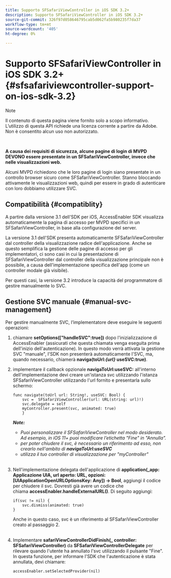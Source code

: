 ```yaml
---
title: Supporto SFSafariViewController in iOS SDK 3.2+
description: Supporto SFSafariViewController in iOS SDK 3.2+
source-git-commit: 326f97d058646795cab5d062fa5b980235f7da37
workflow-type: tm+mt
source-wordcount: '405'
ht-degree: 0%

---
```



# Supporto SFSafariViewController in iOS SDK 3.2+ {#sfsafariviewcontroller-support-on-ios-sdk-3.2}

>[!NOTE]
>
>Il contenuto di questa pagina viene fornito solo a scopo informativo. L’utilizzo di questa API richiede una licenza corrente a partire da Adobe. Non è consentito alcun uso non autorizzato.

</br>


**A causa dei requisiti di sicurezza, alcune pagine di login di MVPD DEVONO essere presentate in un SFSafariViewController, invece che nelle visualizzazioni web.**

Alcuni MVPD richiedono che le loro pagine di login siano presentate in un controllo browser sicuro come SFSafariViewController. Stanno bloccando attivamente le visualizzazioni web, quindi per essere in grado di autenticare con loro dobbiamo utilizzare SVC. 

## Compatibilità {#compatiblity}

A partire dalla versione 3.1 dell&#39;SDK per iOS, AccessEnabler SDK visualizza automaticamente la pagina di accesso per MVPD specifici in un SFSafariViewController, in base alla configurazione del server.

La versione 3.1 dell&#39;SDK presenta automaticamente SFSafariViewController dal controller della visualizzazione radice dell&#39;applicazione. Anche se questo semplifica la gestione delle pagine di accesso per gli implementatori, ci sono casi in cui la presentazione di SFSafariViewController dal controller della visualizzazione principale non è possibile, a causa dell&#39;implementazione specifica dell&#39;app (come un controller modale già visibile).

Per questi casi, la versione 3.2 introduce la capacità del programmatore di gestire manualmente lo SVC.

## Gestione SVC manuale {#manual-svc-management}

Per gestire manualmente SVC, l’implementatore deve eseguire le seguenti operazioni:
 

1. chiamare **setOptions([&quot;handleSVC&quot;:true])** dopo l&#39;inizializzazione di AccessEnabler (assicurati che questa chiamata venga eseguita prima dell&#39;inizio dell&#39;autenticazione). In questo modo verrà attivata la gestione SVC &quot;manuale&quot;, l&#39;SDK non presenterà automaticamente l&#39;SVC, ma, quando necessario, chiamerà **naviga(toUrl:*{url}* useSVC:true)**.  

1. implementare il callback opzionale **navigaToUrl:useSVC:** all&#39;interno dell&#39;implementazione devi creare un&#39;istanza svc utilizzando l&#39;istanza SFSafariViewController utilizzando l&#39;url fornito e presentarla sullo schermo:

   ```obj-c
   func navigate(toUrl url: String!, useSVC: Bool) {
       svc =  SFSafariViewController(url: URL(string: url)!)
       svc.delegate = self
       myController.present(svc, animated: true)
       }
   ```

   ***Note:***

   - *Puoi personalizzare il SFSafariViewController nel modo desiderato. Ad esempio, in iOS 11+ puoi modificare l’etichetta &quot;Fine&quot; in &quot;Annulla&quot;.*
   - *per poter chiudere il svc, è necessario un riferimento ad esso, non crearlo nell&#39;ambito di **navigaToUrl:useSVC***
   - *utilizza il tuo controller di visualizzazione per &quot;myController&quot;*\
       

1. Nell&#39;implementazione delegata dell&#39;applicazione di **application(\_app: Applicazione UIA, url aperto: URL, opzioni: \[UIApplicationOpenURLOptionsKey: Any\]) -\> Bool**, aggiungi il codice per chiudere il svc. Dovresti già avere un codice che chiama **accessEnabler.handleExternalURL()**. Di seguito aggiungi:

   ```obj-c
   if(svc != nil) {
       svc.dismiss(animated: true)
   }
   ```

   Anche in questo caso, svc è un riferimento al SFSafariViewController creato al passaggio 2.\
    

1. Implementare **safariViewControllerDidFinish(\_ controller: SFSafariViewController)** da **SFSafariViewControllerDelegate** per rilevare quando l&#39;utente ha annullato l&#39;svc utilizzando il pulsante &quot;Fine&quot;. In questa funzione, per informare l&#39;SDK che l&#39;autenticazione è stata annullata, devi chiamare:

   ```obj-c
   accessEnabler.setSelectedProvider(nil)
   ```

